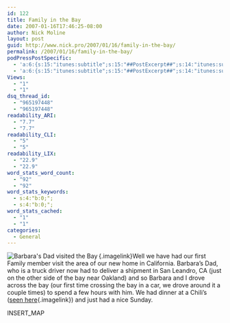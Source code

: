 ```yaml
---
id: 122
title: Family in the Bay
date: 2007-01-16T17:46:25-08:00
author: Nick Moline
layout: post
guid: http://www.nick.pro/2007/01/16/family-in-the-bay/
permalink: /2007/01/16/family-in-the-bay/
podPressPostSpecific:
  - 'a:6:{s:15:"itunes:subtitle";s:15:"##PostExcerpt##";s:14:"itunes:summary";s:15:"##PostExcerpt##";s:15:"itunes:keywords";s:17:"##WordPressCats##";s:13:"itunes:author";s:10:"##Global##";s:15:"itunes:explicit";s:7:"Default";s:12:"itunes:block";s:7:"Default";}'
  - 'a:6:{s:15:"itunes:subtitle";s:15:"##PostExcerpt##";s:14:"itunes:summary";s:15:"##PostExcerpt##";s:15:"itunes:keywords";s:17:"##WordPressCats##";s:13:"itunes:author";s:10:"##Global##";s:15:"itunes:explicit";s:7:"Default";s:12:"itunes:block";s:7:"Default";}'
Views:
  - "1"
  - "1"
dsq_thread_id:
  - "965197448"
  - "965197448"
readability_ARI:
  - "7.7"
  - "7.7"
readability_CLI:
  - "5"
  - "5"
readability_LIX:
  - "22.9"
  - "22.9"
word_stats_word_count:
  - "92"
  - "92"
word_stats_keywords:
  - s:4:"b:0;";
  - s:4:"b:0;";
word_stats_cached:
  - "1"
  - "1"
categories:
  - General
---
```

[<img src="https://i2.wp.com/www.nick.pro/wp-content/uploads/2007/01/Barbaras%20Dad%20Visit%20-%20Small.thumbnail.jpg?w=760&#038;ssl=1" id="image121" alt="Barbara's Dad visited the Bay" align="left" data-recalc-dims="1" />](https://i1.wp.com/www.nick.pro/wp-content/uploads/2007/01/Barbaras%20Dad%20Visit%20-%20Small.jpg?ssl=1 "Barbara's Dad visited the Bay"){.imagelink}Well we have had our first Family member visit the area of our new home in California. Barbara&#8217;s Dad, who is a truck driver now had to deliver a shipment in San Leandro, CA (just on the other side of the bay near Oakland) and so Barbara and I drove across the bay (our first time crossing the bay in a car, we drove around it a couple times) to spend a few hours with him. We had dinner at a Chili&#8217;s ([seen here](https://www.nick.pro/wp-content/uploads/2007/01/Barbaras%20Dad%20Visit%20-%20Small.jpg "Barbara's Dad visited the Bay"){.imagelink}) and just had a nice Sunday.

INSERT_MAP